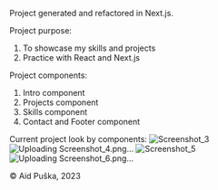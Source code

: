 Project generated and refactored in Next.js.

Project purpose:
1) To showcase my skills and projects
2) Practice with React and Next.js

Project components: 
1) Intro component
2) Projects component
3) Skills component
4) Contact and Footer component

Current project look by components: 
![Screenshot_3](https://github.com/AidPuska/Portfolio_Next.js/assets/108176604/717ab277-1496-4be2-8e66-27653f373f45)
![Uploading Screenshot_4.png…]()
![Screenshot_5](https://github.com/AidPuska/Portfolio_Next.js/assets/108176604/8e08e06e-5b17-4a38-885d-2a44995a875f)
![Uploading Screenshot_6.png…]()

© Aid Puška, 2023
